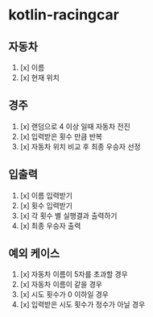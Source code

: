 # kotlin-racingcar

## 자동차
1. [x] 이름
2. [x] 현재 위치
## 경주
1. [x] 랜덤으로 4 이상 일때 자동차 전진
2. [x] 입력받은 횟수 만큼 반복
3. [x] 자동차 위치 비교 후 최종 우승자 선정
## 입출력
1. [x] 이름 입력받기
2. [x] 횟수 입력받기
3. [x] 각 횟수 별 실행결과 출력하기
4. [x] 최종 우승자 출력
## 예외 케이스
1. [x] 자동차 이름이 5자를 초과할 경우
2. [x] 자동차 이름이 같을 경우
3. [x] 시도 횟수가 0 이하일 경우
4. [x] 입력받은 시도 횟수가 정수가 아닐 경우